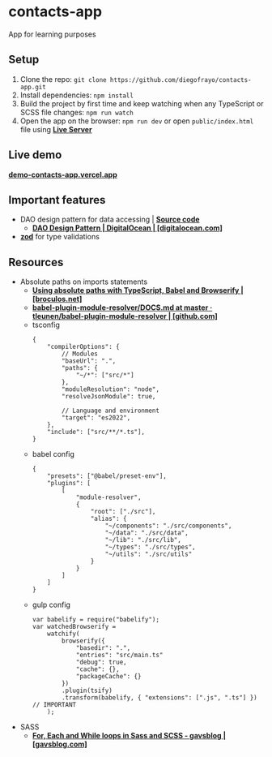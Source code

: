 # contacts-app

App for learning purposes

## Setup

1. Clone the repo: `git clone https://github.com/diegofrayo/contacts-app.git`
1. Install dependencies: `npm install`
1. Build the project by first time and keep watching when any TypeScript or SCSS file changes: `npm run watch`
1. Open the app on the browser: `npm run dev` or open `public/index.html` file using **[Live Server](https://marketplace.visualstudio.com/items?itemName=ritwickdey.LiveServer)**

## Live demo

**[demo-contacts-app.vercel.app](https://demo-contacts-app.vercel.app)**

## Important features

- DAO design pattern for data accessing | **[Source code](https://github.com/diegofrayo/contacts-app/tree/main/src/data/contacts)**
	- **[DAO Design Pattern | DigitalOcean | [digitalocean.com]](https://digitalocean.com/community/tutorials/dao-design-pattern)**
- **[zod](https://github.com/colinhacks/zod)** for type validations

## Resources

- Absolute paths on imports statements
	- **[Using absolute paths with TypeScript, Babel and Browserify | [broculos.net]](https://broculos.net/2017/10/using-absolute-paths-with-typescript.html)**
	- **[babel-plugin-module-resolver/DOCS.md at master · tleunen/babel-plugin-module-resolver | [github.com]](https://github.com/tleunen/babel-plugin-module-resolver/blob/master/DOCS.md)**
	- tsconfig
		```
		{
			"compilerOptions": {
				// Modules
				"baseUrl": ".",
				"paths": {
					"~/*": ["src/*"]
				},
				"moduleResolution": "node",
				"resolveJsonModule": true,

				// Language and environment
				"target": "es2022",
			},
			"include": ["src/**/*.ts"],
		}
		```
	- babel config
		```
		{
			"presets": ["@babel/preset-env"],
			"plugins": [
				[
					"module-resolver",
					{
						"root": ["./src"],
						"alias": {
							"~/components": "./src/components",
							"~/data": "./src/data",
							"~/lib": "./src/lib",
							"~/types": "./src/types",
							"~/utils": "./src/utils"
						}
					}
				]
			]
		}
		```
	- gulp config
		```
		var babelify = require("babelify");
		var watchedBrowserify =
			watchify(
				browserify({
					"basedir": ".",
					"entries": "src/main.ts"
					"debug": true,
					"cache": {},
					"packageCache": {}
				})
				.plugin(tsify)
				.transform(babelify, { "extensions": [".js", ".ts"] }) // IMPORTANT
			);
		```
- SASS
	- **[For, Each and While loops in Sass and SCSS - gavsblog | [gavsblog.com]](https://gavsblog.com/blog/for-each-while-loops-sass-scss)**

